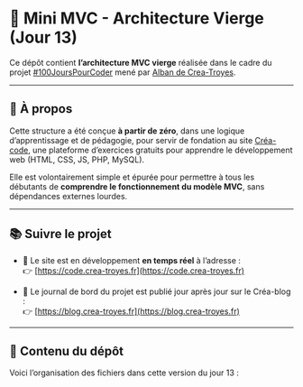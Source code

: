# 🧱 Mini MVC - Architecture Vierge (Jour 13)

Ce dépôt contient **l’architecture MVC vierge** réalisée dans le cadre du projet [#100JoursPourCoder](https://blog.crea-troyes.fr) mené par [Alban de Crea-Troyes](https://crea-troyes.fr).

---

## 🌱 À propos

Cette structure a été conçue **à partir de zéro**, dans une logique d’apprentissage et de pédagogie, pour servir de fondation au site [Créa-code](https://code.crea-troyes.fr), une plateforme d’exercices gratuits pour apprendre le développement web (HTML, CSS, JS, PHP, MySQL).

Elle est volontairement simple et épurée pour permettre à tous les débutants de **comprendre le fonctionnement du modèle MVC**, sans dépendances externes lourdes.

---

## 📚 Suivre le projet

- 🔴 Le site est en développement **en temps réel** à l’adresse :  
  👉 [https://code.crea-troyes.fr](https://code.crea-troyes.fr)

- 📝 Le journal de bord du projet est publié jour après jour sur le Créa-blog :  
  👉 [https://blog.crea-troyes.fr](https://blog.crea-troyes.fr)

---

## 🧰 Contenu du dépôt

Voici l’organisation des fichiers dans cette version du jour 13 :

